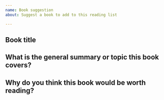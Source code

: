 ```yaml
---
name: Book suggestion
about: Suggest a book to add to this reading list

---
```


## Book title

## What is the general summary or topic this book covers?

## Why do you think this book would be worth reading?
